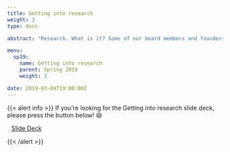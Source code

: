 ```yaml
---
title: Getting into research
weight: 3
type: docs

abstract: "Research. What is it? Some of our board members and founders discuss their experience with research. Topics include what intrigued them in the first place to go into research, how they managed to get involved, and what kind of research they did."

menu:
  sp19:
    name: Getting into research
    parent: Spring 2019
    weight: 3

date: 2019-03-04T19:00:00Z
---
```


{{< alert info >}}
If you're looking for the Getting into research slide deck, please press the button below! :smile:

<a class="btn btn-light btn-lg" href="https://drive.google.com/file/d/1u-da0kC0IoqixVC8rkF6EYlK_fAwCtOZ/view?usp=sharing" role="button">
<i class="fas fa-file-powerpoint" style="padding-right: 10px;"></i>  Slide Deck</a>

{{< /alert >}}
